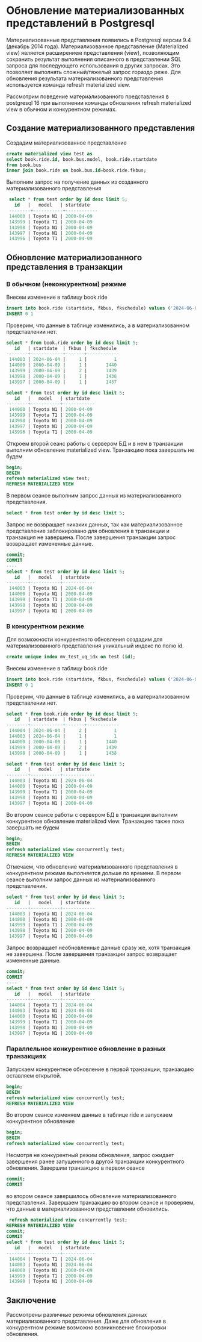 # Обновление материализованных представлений в Postgresql


Материализованные представления появились в Postgresql версии 9.4 (декабрь 2014 года).
Материализованное представление (Materialized view) является расширением представления (view),  позволяющим сохранить результат выполнения описанного в представлении SQL запроса для последующего использования в других запросах. Это позволяет выполнять сложный/тяжелый запрос гораздо реже. Для обновления результата материализованного представления используется команда refresh materialized view.

Рассмотрим поведение материализованного представления в postgresql 16 при выполнении команды обновления refresh materialized view в обычном и конкурентном режимах.

## Cоздание материализованного представления

Создадим материализованное представление

```sql
create materialized view test as
select book.ride.id, book.bus.model, book.ride.startdate
from book.bus 
inner join book.ride on book.bus.id=book.ride.fkbus;
```

Выполним запрос на получение данных из созданного материализованного представления

```sql
 select * from test order by id desc limit 5;
   id   |   model   | startdate  
 --------+-----------+------------
 144000 | Toyota N1 | 2000-04-09
 143999 | Toyota T1 | 2000-04-09
 143998 | Toyota N1 | 2000-04-09
 143997 | Toyota N1 | 2000-04-09
 143996 | Toyota T1 | 2000-04-09
```

## Обновление материализованного представления в транзакции

### В обычном (неконкурентном) режиме

Внесем изменение в таблицу book.ride

```sql
insert into book.ride (startdate, fkbus, fkschedule) values ('2024-06-04', 1, 1);
INSERT 0 1
```

Проверим, что данные в таблице изменились, а в материализованном представлении нет.

```sql
select * from book.ride order by id desc limit 5;
   id   | startdate  | fkbus | fkschedule 
--------+------------+-------+------------
 144003 | 2024-06-04 |     1 |          1
 144000 | 2000-04-09 |     1 |       1440
 143999 | 2000-04-09 |     2 |       1439
 143998 | 2000-04-09 |     1 |       1438
 143997 | 2000-04-09 |     1 |       1437

select * from test order by id desc limit 5;
   id   |   model   | startdate  
--------+-----------+------------
 144000 | Toyota N1 | 2000-04-09
 143999 | Toyota T1 | 2000-04-09
 143998 | Toyota N1 | 2000-04-09
 143997 | Toyota N1 | 2000-04-09
 143996 | Toyota T1 | 2000-04-09
```

Откроем второй сеанс работы с сервером БД и в нем в транзакции выполним обновление materialized view. Транзакцию пока завершать не будем

```sql
begin;
BEGIN
refresh materialized view test;
REFRESH MATERIALIZED VIEW
```

В первом сеансе выполним запрос данных из материализованного представления.

```sql
select * from test order by id desc limit 5;
```

Запрос не возвращает никаких данных, так как материализованное представление заблокировано для обновления в транзакции и транзакция не завершена. После завершения транзакции запрос возвращает измененные данные.

```sql
commit;
COMMIT
----
select * from test order by id desc limit 5;
   id   |   model   | startdate  
--------+-----------+------------
 144003 | Toyota N1 | 2024-06-04
 144000 | Toyota N1 | 2000-04-09
 143999 | Toyota T1 | 2000-04-09
 143998 | Toyota N1 | 2000-04-09
 143997 | Toyota N1 | 2000-04-09
```

### В конкурентном режиме

Для возможности конкурентного обновления создадим для материализованного представления уникальный индекс по полю id.

```sql
create unique index mv_test_uq_idx on test (id);
```

Внесем изменение в таблицу book.ride

```sql
insert into book.ride (startdate, fkbus, fkschedule) values ('2024-06-04', 2, 1);
INSERT 0 1
```

Проверим, что данные в таблице изменились, а в материализованном представлении нет.

```sql
select * from book.ride order by id desc limit 5;
   id   | startdate  | fkbus | fkschedule 
--------+------------+-------+------------
 144004 | 2024-06-04 |     2 |          1
 144003 | 2024-06-04 |     1 |          1
 144000 | 2000-04-09 |     1 |       1440
 143999 | 2000-04-09 |     2 |       1439
 143998 | 2000-04-09 |     1 |       1438

select * from test order by id desc limit 5;
   id   |   model   | startdate  
--------+-----------+------------
 144003 | Toyota N1 | 2024-06-04
 144000 | Toyota N1 | 2000-04-09
 143999 | Toyota T1 | 2000-04-09
 143998 | Toyota N1 | 2000-04-09
 143997 | Toyota N1 | 2000-04-09
```

 Во втором сеансе работы с сервером БД в транзакции выполним конкурентное обновление materialized view. Транзакцию также пока завершать не будем

```sql
begin;
BEGIN
refresh materialized view concurrently test;
REFRESH MATERIALIZED VIEW
```

Отмечаем, что обновление материализованного представления в конкурентном режиме выполняется дольше по времени.
В первом сеансе выполним запрос данных из материализованного представления.

```sql
select * from test order by id desc limit 5;
   id   |   model   | startdate  
--------+-----------+------------
 144003 | Toyota N1 | 2024-06-04
 144000 | Toyota N1 | 2000-04-09
 143999 | Toyota T1 | 2000-04-09
 143998 | Toyota N1 | 2000-04-09
 143997 | Toyota N1 | 2000-04-09
```

Запрос возвращает необновленные данные сразу же, хотя транзакция не завершена. После завершения транзакции запрос возвращает измененные данные.

```sql
commit;
COMMIT
----
select * from test order by id desc limit 5;
   id   |   model   | startdate  
--------+-----------+------------
 144004 | Toyota T1 | 2024-06-04
 144003 | Toyota N1 | 2024-06-04
 144000 | Toyota N1 | 2000-04-09
 143999 | Toyota T1 | 2000-04-09
 143998 | Toyota N1 | 2000-04-09
 143997 | Toyota N1 | 2000-04-09
```

### Параллельное конкурентное обновление в разных транзакциях

Запускаем конкурентное обновление в первой транзакции, транзакцию оставляем открытой.

```sql
begin;
BEGIN
refresh materialized view concurrently test;
REFRESH MATERIALIZED VIEW
```

Во втором сеансе изменяем данные в таблице ride и запускаем конкурентное обновление

```sql
begin;
BEGIN
refresh materialized view concurrently test;
```

Несмотря не конкурентный режим обновления, запрос ожидает завершения ранее запущенного  в другой транзакции конкурентного обновления. Завершим транзакцию в первом сеансе

```sql
commit;
COMMIT
```

во втором сеансе завершилось обновление материализованного представления. Завершаем транзакцию во втором сеансе и проверяем, что данные в материализованном представлении обновились.

```sql
 refresh materialized view concurrently test;
REFRESH MATERIALIZED VIEW
commit;
COMMIT
select * from test order by id desc limit 5;
   id   |   model   | startdate  
--------+-----------+------------
 144004 | Toyota T1 | 2024-06-04
 144003 | Toyota N1 | 2024-06-04
 144000 | Toyota N1 | 2000-04-09
 143999 | Toyota T1 | 2000-04-09
 143998 | Toyota N1 | 2000-04-09
```

## Заключение

Рассмотрены различные режимы обновления данных материализованного представления. Даже для обновления в конкурентном режиме возможно возникновение блокировки обновления. 

